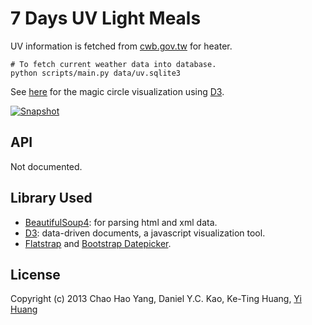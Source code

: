 7 Days UV Light Meals
=====================

UV information is fetched from [cwb.gov.tw] for heater.

    # To fetch current weather data into database.
    python scripts/main.py data/uv.sqlite3

[cwb.gov.tw]: http://www.cwb.gov.tw/

See [here](http://uvmeals.csie.org/vis) for the magic circle visualization using [D3].

[![Snapshot](http://image-link.png)](http://vimeo.com/vimeo-id?autoplay=1)


API
---

Not documented.


Library Used
------------

* [BeautifulSoup4]: for parsing html and xml data.
* [D3]: data-driven documents, a javascript visualization tool.
* [Flatstrap] and [Bootstrap Datepicker].

[BeautifulSoup4]: http://www.crummy.com/software/BeautifulSoup/
[D3]: http://d3js.org/
[Flatstrap]: http://flatstrap.org/
[Bootstrap Datepicker]: http://vitalets.github.io/bootstrap-datepicker/


License
-------

Copyright (c) 2013 Chao Hao Yang, Daniel Y.C. Kao, Ke-Ting Huang, [Yi Huang]

[Yi Huang]: http://github.com/telgniw
